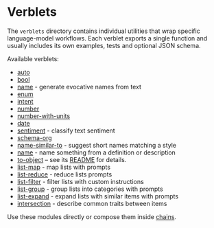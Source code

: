 # Verblets

The `verblets` directory contains individual utilities that wrap specific language-model workflows. Each verblet exports a single function and usually includes its own examples, tests and optional JSON schema.

Available verblets:

- [auto](./auto)
- [bool](./bool)
- [name](./name) - generate evocative names from text
- [enum](./enum)
- [intent](./intent)
- [number](./number)
- [number-with-units](./number-with-units)
- [date](../chains/date)
- [sentiment](./sentiment) - classify text sentiment
- [schema-org](./schema-org)
- [name-similar-to](./name-similar-to) - suggest short names matching a style
- [name](./name) - name something from a definition or description
- [to-object](./to-object) – see its [README](./to-object/README.md) for details.
- [list-map](./list-map) - map lists with prompts
- [list-reduce](./list-reduce) - reduce lists prompts
- [list-filter](./list-filter) - filter lists with custom instructions
- [list-group](./list-group) - group lists into categories with prompts
- [list-expand](./list-expand) - expand lists with similar items with prompts
- [intersection](./intersection) - describe common traits between items

Use these modules directly or compose them inside [chains](../chains/README.md).
